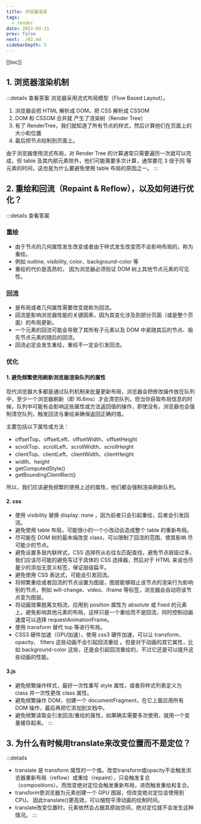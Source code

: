 ```yaml
---
title: 浏览器渲染
tags: 
  - render
date: 2022-03-21
prev: false
next: ./02.md
sidebarDepth: 5
---
```

[[toc]]
## 1. 浏览器渲染机制

:::details 查看答案
浏览器采用流式布局模型（Flow Based Layout）。
1. 浏览器会把 HTML 解析成 DOM，把 CSS 解析成 CSSOM
2. DOM 和 CSSOM 合并就 产生了渲染树（Render Tree）
3. 有了 RenderTree，我们就知道了所有节点的样式，然后计算他们在页面上的大小和位置
4. 最后把节点绘制到页面上。 

由于浏览器使用流式布局，对 Render Tree 的计算通常只需要遍历一次就可以完 成，但 table 及其内部元素除外，他们可能需要多次计算，通常要花 3 倍于同 等元素的时间，这也是为什么要避免使用 table 布局的原因之一。
:::

## 2. 重绘和回流（Repaint & Reflow），以及如何进行优化？

:::details 查看答案
### 重绘
- 由于节点的几何属性发生改变或者由于样式发生改变而不会影响布局的，称为重绘。
- 例如 outline, visibility, color、background-color 等
- 重绘的代价是高昂的， 因为浏览器必须验证 DOM 树上其他节点元素的可见性。
### 回流
- 是布局或者几何属性需要改变就称为回流。
- 回流是影响浏览器性能的关键因素，因为其变化涉及到部分页面（或是整个页面）的布局更新。
- 一个元素的回流可能会导致了其所有子元素以及 DOM 中紧随其后的节点、祖先节点元素的随后的回流。
- 回流必定会发生重绘，重绘不一定会引发回流。

### 优化
#### 1. 避免频繁使用刷新浏览器渲染队列的属性
现代浏览器大多都是通过队列机制来批量更新布局，浏览器会把修改操作放在队列中，至少一个浏览器刷新（即 16.6ms）才会清空队列，但当你获取布局信息的时候，队列中可能有会影响这些属性或方法返回值的操作，即使没有，浏览器也会强制清空队列，触发回流与重绘来确保返回正确的值。 

主要包括以下属性或方法：

- offsetTop、offsetLeft、offsetWidth、offsetHeight 
- scrollTop、scrollLeft、scrollWidth、scrollHeight 
- clientTop、clientLeft、clientWidth、clientHeight 
- width、height 
- getComputedStyle() 
- getBoundingClientRect() 

所以，我们应该避免频繁的使用上述的属性，他们都会强制渲染刷新队列。

#### 2. css
- 使用 visibility 替换 display: none ，因为前者只会引起重绘，后者会引发回流。
- 避免使用 table 布局，可能很小的一个小改动会造成整个 table 的重新布局。
- 尽可能在 DOM 树的最末端改变 class，可以限制了回流的范围，使其影响 尽可能少的节点。
- 避免设置多层内联样式，CSS 选择符从右往左匹配查找，避免节点层级过多。我们应该尽可能的避免写过于具体的 CSS 选择器，然后对于 HTML 来说也尽量少的添加无意义标签，保证层级扁平。
- 避免使用 CSS 表达式，可能会引发回流。
- 将频繁重绘或者回流的节点设置为图层，图层能够阻止该节点的渲染行为影响别的节点，例如 will-change、video、iframe 等标签，浏览器会自动将该节点变为图层。 
- 将动画效果脱离文档流，应用到 position 属性为 absolute 或 fixed 的元素上，避免影响其他元素的布局，这样只是一个重绘而不是回流，同时控制动画速度可以选择 requestAnimationFrame。
- 使用 transform 替代 top 等进行布局。
- CSS3 硬件加速（GPU加速），使用 css3 硬件加速，可以让 transform、opacity、 filters 这些动画不会引起回流重绘 。但是对于动画的其它属性，比如 background-color 这些，还是会引起回流重绘的，不过它还是可以提升这些动画的性能。

#### 3.js
- 避免频繁操作样式，最好一次性重写 style 属性，或者将样式列表定义为 class 并一次性更改 class 属性。
- 避免频繁操作 DOM，创建一个 documentFragment，在它上面应用所有 DOM 操作，最后再把它添加到文档中。
- 避免频繁读取会引发回流/重绘的属性，如果确实需要多次使用，就用一个变量缓存起来。
:::

## 3. 为什么有时候⽤translate来改变位置⽽不是定位？

:::details
- translate 是 transform 属性的⼀个值。改变transform或opacity不会触发浏览器重新布局（reflow）或重绘（repaint），只会触发复合（compositions）。⽽改变绝对定位会触发重新布局，进⽽触发重绘和复合。
- transform使浏览器为元素创建⼀个 GPU 图层，但改变绝对定位会使⽤到CPU。 因此translate()更⾼效，可以缩短平滑动画的绘制时间。 
- translate改变位置时，元素依然会占据其原始空间，绝对定位就不会发⽣这种情况。
:::